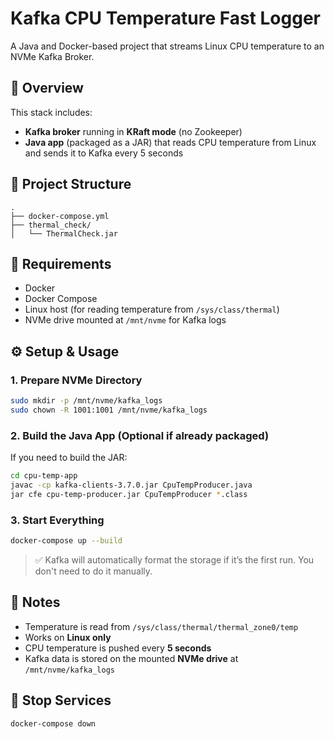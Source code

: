 # Kafka CPU Temperature Fast Logger

A Java and Docker-based project that streams Linux CPU temperature to an NVMe Kafka Broker.

## 🚀 Overview

This stack includes:

- **Kafka broker** running in **KRaft mode** (no Zookeeper)
- **Java app** (packaged as a JAR) that reads CPU temperature from Linux and sends it to Kafka every 5 seconds

## 📁 Project Structure

```
.
├── docker-compose.yml
├── thermal_check/
│   └── ThermalCheck.jar
```

## 🧰 Requirements

- Docker
- Docker Compose
- Linux host (for reading temperature from `/sys/class/thermal`)
- NVMe drive mounted at `/mnt/nvme` for Kafka logs

## ⚙️ Setup & Usage

### 1. Prepare NVMe Directory

```bash
sudo mkdir -p /mnt/nvme/kafka_logs
sudo chown -R 1001:1001 /mnt/nvme/kafka_logs
```

### 2. Build the Java App (Optional if already packaged)

If you need to build the JAR:
```bash
cd cpu-temp-app
javac -cp kafka-clients-3.7.0.jar CpuTempProducer.java
jar cfe cpu-temp-producer.jar CpuTempProducer *.class
```

### 3. Start Everything

```bash
docker-compose up --build
```

> ✅ Kafka will automatically format the storage if it’s the first run. You don't need to do it manually.

## 📄 Notes

- Temperature is read from `/sys/class/thermal/thermal_zone0/temp`
- Works on **Linux only**
- CPU temperature is pushed every **5 seconds**
- Kafka data is stored on the mounted **NVMe drive** at `/mnt/nvme/kafka_logs`

## 📍 Stop Services

```bash
docker-compose down
```
